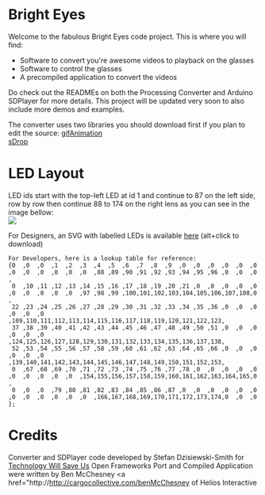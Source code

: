 Bright Eyes
==========

Welcome to the fabulous Bright Eyes code project.
This is where you will find:

* Software to convert you're awesome videos to playback on the glasses
* Software to control the glasses
* A precompiled application to convert the videos

Do check out the READMEs on both the Processing Converter and Arduino SDPlayer for more details.
This project will be updated very soon to also include more demos and examples.

The converter uses two libraries you should download first if you plan to edit the source:
<a href="http://www.extrapixel.ch/processing/gifAnimation/">gifAnimation</a><br/>
<a href="http://www.sojamo.de/libraries/drop/">sDrop</a>

LED Layout
==========

LED ids start with the top-left LED at id 1 and continue to 87 on the left side, row by row
then continue 88 to 174 on the right lens as you can see in the image bellow:<br />
<img src="https://f.cloud.github.com/assets/2814183/111495/2cd53e14-6af8-11e2-99bf-cd549a092dfc.png"><br />

For Designers, an SVG with labelled LEDs is available <a href="https://github.com/twsu/brighteyes/blob/master/BrightEyesEditor/data/brighteyes.svg">here</a>
(alt+click to download)
```
For Developers, here is a lookup table for reference:
{0  ,0  ,0  ,1  ,2  ,3  ,4  ,5  ,6  ,7  ,8  ,9  ,0  ,0  ,0  ,0  ,0  ,0  ,0  ,0  ,0  ,0  ,0  ,0  ,88 ,89 ,90 ,91 ,92 ,93 ,94 ,95 ,96 ,0  ,0  ,0  ,
 0  ,10 ,11 ,12 ,13 ,14 ,15 ,16 ,17 ,18 ,19 ,20 ,21 ,0  ,0  ,0  ,0  ,0  ,0  ,0  ,0  ,0  ,0  ,97 ,98 ,99 ,100,101,102,103,104,105,106,107,108,0  ,
 22 ,23 ,24 ,25 ,26 ,27 ,28 ,29 ,30 ,31 ,32 ,33 ,34 ,35 ,36 ,0  ,0  ,0  ,0  ,0  ,0  ,109,110,111,112,113,114,115,116,117,118,119,120,121,122,123,
 37 ,38 ,39 ,40 ,41 ,42 ,43 ,44 ,45 ,46 ,47 ,48 ,49 ,50 ,51 ,0  ,0  ,0  ,0  ,0  ,0  ,124,125,126,127,128,129,130,131,132,133,134,135,136,137,138,
 52 ,53 ,54 ,55 ,56 ,57 ,58 ,59 ,60 ,61 ,62 ,63 ,64 ,65 ,66 ,0  ,0  ,0  ,0  ,0  ,0  ,139,140,141,142,143,144,145,146,147,148,149,150,151,152,153,
 0  ,67 ,68 ,69 ,70 ,71 ,72 ,73 ,74 ,75 ,76 ,77 ,78 ,0  ,0  ,0  ,0  ,0  ,0  ,0  ,0  ,0  ,0  ,154,155,156,157,158,159,160,161,162,163,164,165,0  ,
 0  ,0  ,0  ,79 ,80 ,81 ,82 ,83 ,84 ,85 ,86 ,87 ,0  ,0  ,0  ,0  ,0  ,0  ,0  ,0  ,0  ,0  ,0  ,0  ,166,167,168,169,170,171,172,173,174,0  ,0  ,0  };
```
Credits
==========
Converter and SDPlayer code developed by Stefan Dzisiewski-Smith for <a href="http://technologywillsaveus.org/" target="_blank">Technology Will Save Us</a>
Open Frameworks Port and Compiled Application were written by Ben McChesney <a href="http://http://cargocollective.com/benMcChesney</a> of Helios Interactive

